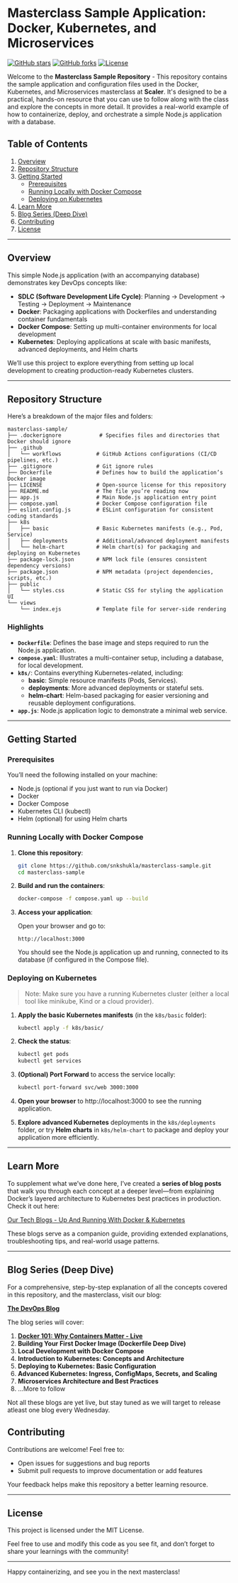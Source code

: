 # Masterclass Sample Application: Docker, Kubernetes, and Microservices

[![GitHub stars](https://img.shields.io/github/stars/snkshukla/masterclass-sample.svg?style=social)](https://github.com/snkshukla/masterclass-sample/stargazers)
[![GitHub forks](https://img.shields.io/github/forks/snkshukla/masterclass-sample.svg?style=social)](https://github.com/snkshukla/masterclass-sample/network/members)
[![License](https://img.shields.io/github/license/snkshukla/masterclass-sample)](LICENSE)  

Welcome to the **Masterclass Sample Repository** - This repository contains the sample application and configuration files used in the Docker, Kubernetes, and Microservices masterclass at **Scaler**.  It's designed to be a practical, hands-on resource that you can use to follow along with the class and explore the concepts in more detail.  It provides a real-world example of how to containerize, deploy, and orchestrate a simple Node.js application with a database.

## Table of Contents

1. [Overview](#Overview)
2. [Repository Structure](#repository-structure)
3. [Getting Started](#getting-started)
    - [Prerequisites](#Prerequisites)
    - [Running Locally with Docker Compose]()
    - [Deploying on Kubernetes]()
4. [Learn More]()
5. [Blog Series (Deep Dive)](#blog-series-deep-dive)
6. [Contributing]()
7. [License]()

---

## Overview

This simple Node.js application (with an accompanying database) demonstrates key DevOps concepts like:

- **SDLC (Software Development Life Cycle)**: Planning → Development → Testing → Deployment → Maintenance
- **Docker**: Packaging applications with Dockerfiles and understanding container fundamentals
- **Docker Compose**: Setting up multi-container environments for local development
- **Kubernetes**: Deploying applications at scale with basic manifests, advanced deployments, and Helm charts

We’ll use this project to explore everything from setting up local development to creating production-ready Kubernetes clusters.

---

## Repository Structure

Here’s a breakdown of the major files and folders:

```
masterclass-sample/
├── .dockerignore            # Specifies files and directories that Docker should ignore
├── .github
│   └── workflows           # GitHub Actions configurations (CI/CD pipelines, etc.)
├── .gitignore              # Git ignore rules
├── Dockerfile              # Defines how to build the application’s Docker image
├── LICENSE                 # Open-source license for this repository
├── README.md               # The file you’re reading now
├── app.js                  # Main Node.js application entry point
├── compose.yaml            # Docker Compose configuration file
├── eslint.config.js        # ESLint configuration for consistent coding standards
├── k8s
│   ├── basic               # Basic Kubernetes manifests (e.g., Pod, Service)
│   ├── deployments         # Additional/advanced deployment manifests
│   └── helm-chart          # Helm chart(s) for packaging and deploying on Kubernetes
├── package-lock.json       # NPM lock file (ensures consistent dependency versions)
├── package.json            # NPM metadata (project dependencies, scripts, etc.)
├── public
│   └── styles.css          # Static CSS for styling the application UI
└── views
    └── index.ejs           # Template file for server-side rendering

```

### Highlights

- **`Dockerfile`**: Defines the base image and steps required to run the Node.js application.
- **`compose.yaml`**: Illustrates a multi-container setup, including a database, for local development.
- **`k8s/`**: Contains everything Kubernetes-related, including:
    - **basic**: Simple resource manifests (Pods, Services).
    - **deployments**: More advanced deployments or stateful sets.
    - **helm-chart**: Helm-based packaging for easier versioning and reusable deployment configurations.
- **`app.js`**: Node.js application logic to demonstrate a minimal web service.

---

## Getting Started

### Prerequisites

You’ll need the following installed on your machine:

- Node.js (optional if you just want to run via Docker)
- Docker
- Docker Compose
- Kubernetes CLI (kubectl)
- Helm (optional) for using Helm charts

### Running Locally with Docker Compose

1. **Clone this repository**:

    ```bash
    git clone https://github.com/snkshukla/masterclass-sample.git
    cd masterclass-sample
    ```

2. **Build and run the containers**:

    ```bash
    docker-compose -f compose.yaml up --build
    ```

3. **Access your application**:

    Open your browser and go to:

    ```
    http://localhost:3000
    ```

    You should see the Node.js application up and running, connected to its database (if configured in the Compose file).


### Deploying on Kubernetes

> Note: Make sure you have a running Kubernetes cluster (either a local tool like minikube, Kind or a cloud provider).
>
1. **Apply the basic Kubernetes manifests** (in the `k8s/basic` folder):

    ```bash
    kubectl apply -f k8s/basic/
    ```

2. **Check the status**:

    ```bash
    kubectl get pods
    kubectl get services
    ```

3. **(Optional) Port Forward** to access the service locally:

    ```bash
    kubectl port-forward svc/web 3000:3000
    ```

4. **Open your browser** to http://localhost:3000 to see the running application.
5. **Explore advanced Kubernetes** deployments in the `k8s/deployments` folder, or try **Helm charts** in `k8s/helm-chart` to package and deploy your application more efficiently.

---

## Learn More

To supplement what we’ve done here, I’ve created a **series of blog posts** that walk you through each concept at a deeper level—from explaining Docker’s layered architecture to Kubernetes best practices in production. Check it out here:

[Our Tech Blogs - Up And Running With Docker & Kubernetes](https://www.getdevops.services/docker/)

These blogs serve as a companion guide, providing extended explanations, troubleshooting tips, and real-world usage patterns.

---

## Blog Series (Deep Dive)

For a comprehensive, step-by-step explanation of all the concepts covered in this repository, and the masterclass, visit our blog:

[**The DevOps Blog**](https://getdevops.services)

The blog series will cover:

1.  **[Docker 101: Why Containers Matter - Live](https://getdevops.services/posts/docker/docker-101-why-containers-matter/)**
2.  **Building Your First Docker Image (Dockerfile Deep Dive)**
3.  **Local Development with Docker Compose**
4.  **Introduction to Kubernetes: Concepts and Architecture**
5.  **Deploying to Kubernetes: Basic Configuration**
6.  **Advanced Kubernetes: Ingress, ConfigMaps, Secrets, and Scaling**
7.  **Microservices Architecture and Best Practices**
8.  ...More to follow

Not all these blogs are yet live, but stay tuned as we will target to release atleast one blog every Wednesday.

## Contributing

Contributions are welcome! Feel free to:

- Open issues for suggestions and bug reports
- Submit pull requests to improve documentation or add features

Your feedback helps make this repository a better learning resource.

---

## License

This project is licensed under the MIT License.

Feel free to use and modify this code as you see fit, and don’t forget to share your learnings with the community!

---

Happy containerizing, and see you in the next masterclass!
